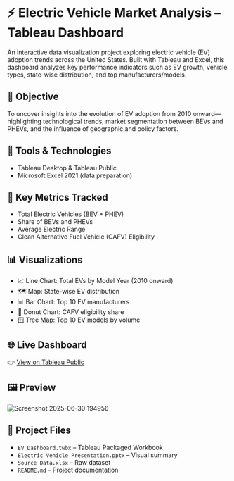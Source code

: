 # ⚡ Electric Vehicle Market Analysis – Tableau Dashboard

An interactive data visualization project exploring electric vehicle (EV) adoption trends across the United States. Built with Tableau and Excel, this dashboard analyzes key performance indicators such as EV growth, vehicle types, state-wise distribution, and top manufacturers/models.

## 🎯 Objective
To uncover insights into the evolution of EV adoption from 2010 onward—highlighting technological trends, market segmentation between BEVs and PHEVs, and the influence of geographic and policy factors.

## 🧰 Tools & Technologies
- Tableau Desktop & Tableau Public
- Microsoft Excel 2021 (data preparation)

## 📌 Key Metrics Tracked
- Total Electric Vehicles (BEV + PHEV)
- Share of BEVs and PHEVs
- Average Electric Range
- Clean Alternative Fuel Vehicle (CAFV) Eligibility

## 📊 Visualizations
- 📈 Line Chart: Total EVs by Model Year (2010 onward)
- 🗺️ Map: State-wise EV distribution
- 📊 Bar Chart: Top 10 EV manufacturers
- 🍩 Donut Chart: CAFV eligibility share
- 🪟 Tree Map: Top 10 EV models by volume

## 🌐 Live Dashboard
👉 [View on Tableau Public](https://public.tableau.com/shared/DQM3Q9GS5?:display_count=n&:origin=viz_share_link)

## 🖼️ Preview
![Screenshot 2025-06-30 194956](https://github.com/user-attachments/assets/f4fd9bbe-b263-4730-b02f-2e7f824b3cb1)


## 📂 Project Files
- `EV_Dashboard.twbx` – Tableau Packaged Workbook
- `Electric Vehicle Presentation.pptx` – Visual summary
- `Source_Data.xlsx` – Raw dataset
- `README.md` – Project documentation
